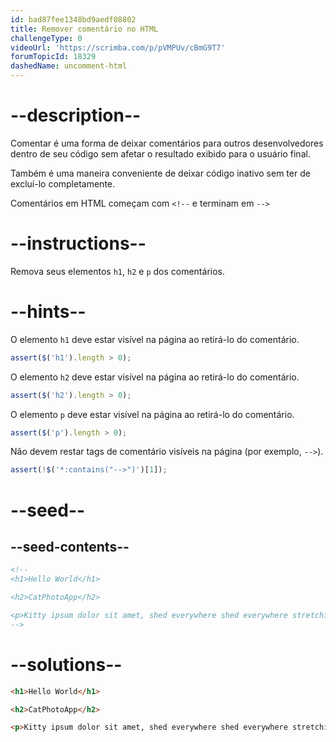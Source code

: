 ```yaml
---
id: bad87fee1348bd9aedf08802
title: Remover comentário no HTML
challengeType: 0
videoUrl: 'https://scrimba.com/p/pVMPUv/cBmG9T7'
forumTopicId: 18329
dashedName: uncomment-html
---
```


# --description--

Comentar é uma forma de deixar comentários para outros desenvolvedores dentro de seu código sem afetar o resultado exibido para o usuário final.

Também é uma maneira conveniente de deixar código inativo sem ter de excluí-lo completamente.

Comentários em HTML começam com `<!--` e terminam em `-->`

# --instructions--

Remova seus elementos `h1`, `h2` e `p` dos comentários.

# --hints--

O elemento `h1` deve estar visível na página ao retirá-lo do comentário.

```js
assert($('h1').length > 0);
```

O elemento `h2` deve estar visível na página ao retirá-lo do comentário.

```js
assert($('h2').length > 0);
```

O elemento `p` deve estar visível na página ao retirá-lo do comentário.

```js
assert($('p').length > 0);
```

Não devem restar tags de comentário visíveis na página (por exemplo, `-->`).

```js
assert(!$('*:contains("-->")')[1]);
```

# --seed--

## --seed-contents--

```html
<!--
<h1>Hello World</h1>

<h2>CatPhotoApp</h2>

<p>Kitty ipsum dolor sit amet, shed everywhere shed everywhere stretching attack your ankles chase the red dot, hairball run catnip eat the grass sniff.</p>
-->
```

# --solutions--

```html
<h1>Hello World</h1>

<h2>CatPhotoApp</h2>

<p>Kitty ipsum dolor sit amet, shed everywhere shed everywhere stretching attack your ankles chase the red dot, hairball run catnip eat the grass sniff.</p>
```
